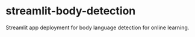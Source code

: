 # streamlit-body-detection
Streamlit app deployment for body language detection for online learning.
